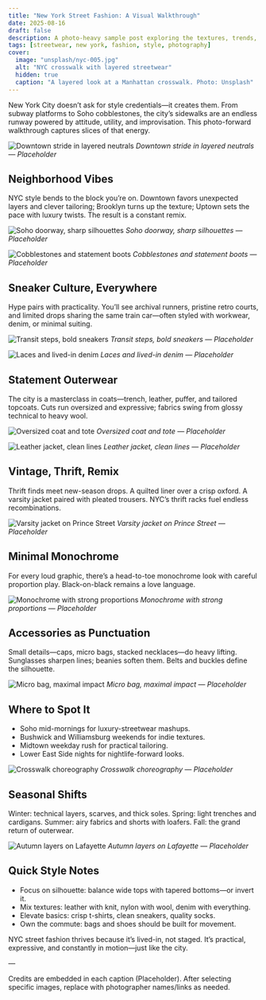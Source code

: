 ```yaml
---
title: "New York Street Fashion: A Visual Walkthrough"
date: 2025-08-16
draft: false
description: A photo-heavy sample post exploring the textures, trends, and swagger of NYC street style.
tags: [streetwear, new york, fashion, style, photography]
cover:
  image: "unsplash/nyc-005.jpg"
  alt: "NYC crosswalk with layered streetwear"
  hidden: true
  caption: "A layered look at a Manhattan crosswalk. Photo: Unsplash"
---
```


New York City doesn’t ask for style credentials—it creates them. From subway platforms to Soho cobblestones, the city’s sidewalks are an endless runway powered by attitude, utility, and improvisation. This photo-forward walkthrough captures slices of that energy.

![Downtown stride in layered neutrals](unsplash/nyc-001.jpg)
_Downtown stride in layered neutrals — Placeholder_

## Neighborhood Vibes

NYC style bends to the block you’re on. Downtown favors unexpected layers and clever tailoring; Brooklyn turns up the texture; Uptown sets the pace with luxury twists. The result is a constant remix.

![Soho doorway, sharp silhouettes](unsplash/nyc-002.jpg)
_Soho doorway, sharp silhouettes — Placeholder_

![Cobblestones and statement boots](unsplash/nyc-003.jpg)
_Cobblestones and statement boots — Placeholder_

## Sneaker Culture, Everywhere

Hype pairs with practicality. You’ll see archival runners, pristine retro courts, and limited drops sharing the same train car—often styled with workwear, denim, or minimal suiting.

![Transit steps, bold sneakers](unsplash/nyc-004.jpg)
_Transit steps, bold sneakers — Placeholder_

![Laces and lived-in denim](unsplash/nyc-005.jpg)
_Laces and lived-in denim — Placeholder_

## Statement Outerwear

The city is a masterclass in coats—trench, leather, puffer, and tailored topcoats. Cuts run oversized and expressive; fabrics swing from glossy technical to heavy wool.

![Oversized coat and tote](unsplash/nyc-006.jpg)
_Oversized coat and tote — Placeholder_

![Leather jacket, clean lines](unsplash/nyc-007.jpg)
_Leather jacket, clean lines — Placeholder_

## Vintage, Thrift, Remix

Thrift finds meet new-season drops. A quilted liner over a crisp oxford. A varsity jacket paired with pleated trousers. NYC’s thrift racks fuel endless recombinations.

![Varsity jacket on Prince Street](unsplash/nyc-008.jpg)
_Varsity jacket on Prince Street — Placeholder_

## Minimal Monochrome

For every loud graphic, there’s a head-to-toe monochrome look with careful proportion play. Black-on-black remains a love language.

![Monochrome with strong proportions](unsplash/nyc-009.jpg)
_Monochrome with strong proportions — Placeholder_

## Accessories as Punctuation

Small details—caps, micro bags, stacked necklaces—do heavy lifting. Sunglasses sharpen lines; beanies soften them. Belts and buckles define the silhouette.

![Micro bag, maximal impact](unsplash/nyc-010.jpg)
_Micro bag, maximal impact — Placeholder_

## Where to Spot It

- Soho mid-mornings for luxury-streetwear mashups.
- Bushwick and Williamsburg weekends for indie textures.
- Midtown weekday rush for practical tailoring.
- Lower East Side nights for nightlife-forward looks.

![Crosswalk choreography](unsplash/nyc-011.jpg)
_Crosswalk choreography — Placeholder_

## Seasonal Shifts

Winter: technical layers, scarves, and thick soles. Spring: light trenches and cardigans. Summer: airy fabrics and shorts with loafers. Fall: the grand return of outerwear.

![Autumn layers on Lafayette](unsplash/nyc-012.jpg)
_Autumn layers on Lafayette — Placeholder_

## Quick Style Notes

- Focus on silhouette: balance wide tops with tapered bottoms—or invert it.
- Mix textures: leather with knit, nylon with wool, denim with everything.
- Elevate basics: crisp t-shirts, clean sneakers, quality socks.
- Own the commute: bags and shoes should be built for movement.

NYC street fashion thrives because it’s lived-in, not staged. It’s practical, expressive, and constantly in motion—just like the city.

—

Credits are embedded in each caption (Placeholder). After selecting specific images, replace with photographer names/links as needed.
